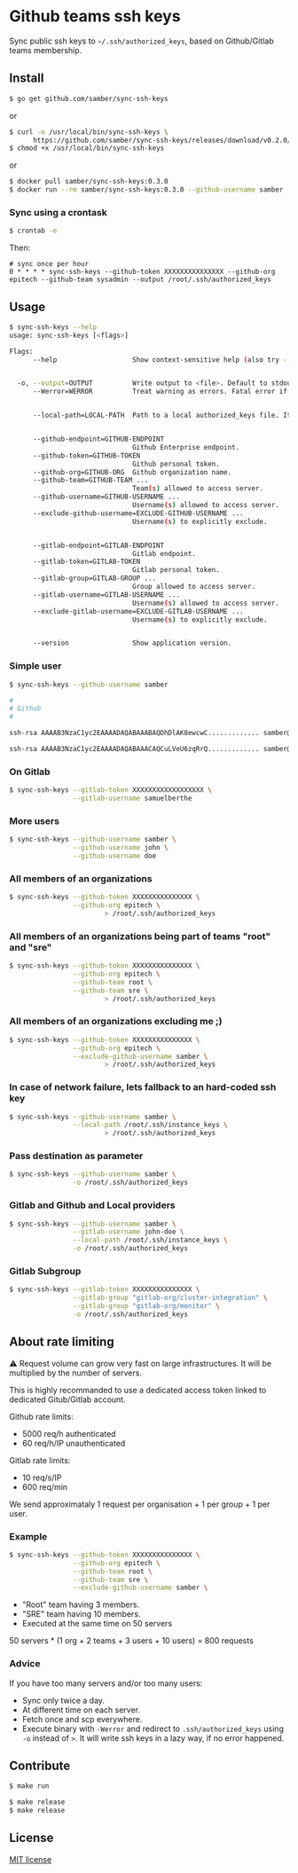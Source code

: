 # Github teams ssh keys

Sync public ssh keys to `~/.ssh/authorized_keys`, based on Github/Gitlab teams membership.

## Install

```bash
$ go get github.com/samber/sync-ssh-keys
```

or

```bash
$ curl -o /usr/local/bin/sync-ssh-keys \
      https://github.com/samber/sync-ssh-keys/releases/download/v0.2.0/sync-ssh-keys_v0.3.0_linux-amd64
$ chmod +x /usr/local/bin/sync-ssh-keys
```

or 

```bash
$ docker pull samber/sync-ssh-keys:0.3.0
$ docker run --rm samber/sync-ssh-keys:0.3.0 --github-username samber
```

### Sync using a crontask

```bash
$ crontab -e
```

Then:

```
# sync once per hour
0 * * * * sync-ssh-keys --github-token XXXXXXXXXXXXXXX --github-org epitech --github-team sysadmin --output /root/.ssh/authorized_keys
```

## Usage

```bash
$ sync-ssh-keys --help
usage: sync-ssh-keys [<flags>]

Flags:
      --help                   Show context-sensitive help (also try --help-long and --help-man).


  -o, --output=OUTPUT          Write output to <file>. Default to stdout
      --Werror=WERROR          Treat warning as errors. Fatal error if organization, team or user does not exist.


      --local-path=LOCAL-PATH  Path to a local authorized_keys file. It can be useful in case of network failure ;)


      --github-endpoint=GITHUB-ENDPOINT
                               Github Enterprise endpoint.
      --github-token=GITHUB-TOKEN
                               Github personal token.
      --github-org=GITHUB-ORG  Github organization name.
      --github-team=GITHUB-TEAM ...
                               Team(s) allowed to access server.
      --github-username=GITHUB-USERNAME ...
                               Username(s) allowed to access server.
      --exclude-github-username=EXCLUDE-GITHUB-USERNAME ...
                               Username(s) to explicitly exclude.


      --gitlab-endpoint=GITLAB-ENDPOINT
                               Gitlab endpoint.
      --gitlab-token=GITLAB-TOKEN
                               Gitlab personal token.
      --gitlab-group=GITLAB-GROUP ...
                               Group allowed to access server.
      --gitlab-username=GITLAB-USERNAME ...
                               Username(s) allowed to access server.
      --exclude-gitlab-username=EXCLUDE-GITLAB-USERNAME ...
                               Username(s) to explicitly exclude.


      --version                Show application version.
```

### Simple user

```bash
$ sync-ssh-keys --github-username samber

#
# Github
#

ssh-rsa AAAAB3NzaC1yc2EAAAADAQABAAABAQDhDlAK8ewcwC............. samber@github

ssh-rsa AAAAB3NzaC1yc2EAAAADAQABAAACAQCuLVeU6zqRrQ............. samber@github
```

### On Gitlab

```bash
$ sync-ssh-keys --gitlab-token XXXXXXXXXXXXXXXXXX \
                --gitlab-username samuelberthe
```

### More users

```bash
$ sync-ssh-keys --github-username samber \
                --github-username john \
                --github-username doe
```

### All members of an organizations

```bash
$ sync-ssh-keys --github-token XXXXXXXXXXXXXXX \
                --github-org epitech \
                        > /root/.ssh/authorized_keys
```

### All members of an organizations being part of teams "root" and "sre"

```bash
$ sync-ssh-keys --github-token XXXXXXXXXXXXXXX \
                --github-org epitech \
                --github-team root \
                --github-team sre \
                        > /root/.ssh/authorized_keys
```

### All members of an organizations excluding me ;)

```bash
$ sync-ssh-keys --github-token XXXXXXXXXXXXXXX \
                --github-org epitech \
                --exclude-github-username samber \
                        > /root/.ssh/authorized_keys
```

### In case of network failure, lets fallback to an hard-coded ssh key

```bash
$ sync-ssh-keys --github-username samber \
                --local-path /root/.ssh/instance_keys \
                        > /root/.ssh/authorized_keys
```

### Pass destination as parameter

```bash
$ sync-ssh-keys --github-username samber \
                -o /root/.ssh/authorized_keys
```

### Gitlab and Github and Local providers

```bash
$ sync-ssh-keys --github-username samber \
                --gitlab-username john-doe \
                --local-path /root/.ssh/instance_keys \
                -o /root/.ssh/authorized_keys
```

### Gitlab Subgroup

```bash
$ sync-ssh-keys --gitlab-token XXXXXXXXXXXXXXX \
                --gitlab-group "gitlab-org/cluster-integration" \
                --gitlab-group "gitlab-org/monitor" \
                -o /root/.ssh/authorized_keys
```

## About rate limiting

⚠️ Request volume can grow very fast on large infrastructures. It will be multiplied by the number of servers.

This is highly recommanded to use a dedicated access token linked to dedicated Gitub/Gitlab account.

Github rate limits:
- 5000 req/h authenticated
- 60 req/h/IP unauthenticated

Gitlab rate limits:
- 10 req/s/IP
- 600 req/min

We send approximataly 1 request per organisation + 1 per group + 1 per user.

### Example

```bash
$ sync-ssh-keys --github-token XXXXXXXXXXXXXXX \
                --github-org epitech \
                --github-team root \
                --github-team sre \
                --exclude-github-username samber \
```

- "Root" team having 3 members.
- "SRE" team having 10 members.
- Executed at the same time on 50 servers

50 servers * (1 org + 2 teams + 3 users + 10 users) = 800 requests

### Advice

If you have too many servers and/or too many users:

- Sync only twice a day.
- At different time on each server.
- Fetch once and scp everywhere.
- Execute binary with `-Werror` and redirect to `.ssh/authorized_keys` using `-o` instead of `>`. It will write ssh keys in a lazy way, if no error happened.

## Contribute

```bash
$ make run
```

```bash
$ make release
$ make release
```

## License

[MIT license](./LICENSE)
